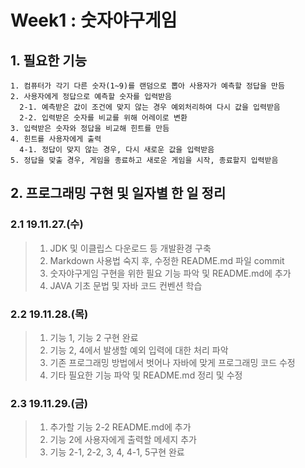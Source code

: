 # Week1 : 숫자야구게임
## 1. 필요한 기능
```
1. 컴퓨터가 각기 다른 숫자(1~9)를 랜덤으로 뽑아 사용자가 예측할 정답을 만듬
2. 사용자에게 정답으로 예측할 숫자를 입력받음
  2-1. 예측받은 값이 조건에 맞지 않는 경우 예외처리하여 다시 값을 입력받음 
  2-2. 입력받은 숫자를 비교를 위해 어레이로 변환
3. 입력받은 숫자와 정답을 비교해 힌트를 만듬
4. 힌트를 사용자에게 출력
  4-1. 정답이 맞지 않는 경우, 다시 새로운 값을 입력받음
5. 정답을 맞출 경우, 게임을 종료하고 새로운 게임을 시작, 종료할지 입력받음
```
## 2. 프로그래밍 구현 및 일자별 한 일 정리
### 2.1 19.11.27.(수)
> 1. JDK 및 이클립스 다운로드 등 개발환경 구축
> 2. Markdown 사용법 숙지 후, 수정한 README.md 파일 commit
> 3. 숫자야구게임 구현을 위한 필요 기능 파악 및 README.md에 추가
> 4. JAVA 기초 문법 및 자바 코드 컨벤션 학습

### 2.2 19.11.28.(목)
> 1. 기능 1, 기능 2 구현 완료
> 2. 기능 2, 4에서 발생할 예외 입력에 대한 처리 파악
> 3. 기존 프로그래밍 방법에서 벗어나 자바에 맞게 프로그래밍 코드 수정
> 4. 기타 필요한 기능 파악 및 README.md 정리 및 수정

### 2.3 19.11.29.(금)
> 1. 추가할 기능 2-2 README.md에 추가
> 2. 기능 2에 사용자에게 출력할 메세지 추가
> 3. 기능 2-1, 2-2, 3, 4, 4-1, 5구현 완료